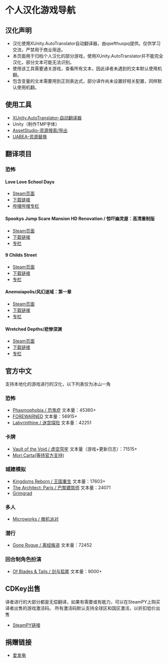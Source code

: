 # 个人汉化游戏导航
## 汉化声明
* 汉化使用XUnity.AutoTranslator自动翻译器，由qsefthuopq提供。仅供学习交流，严禁用于商业用途。
* 本页面用于归档个人汉化的部分游戏，使用XUnity.AutoTranslator并不能完全汉化，部分文本可能无法识别。
* 使用该工具需要通关游戏，查看所有文本，因此译者未遇到的文本默认使用机翻。
* 包含变量的文本需要用到正则表达式，部分译作尚未设置好相关配置，同样默认使用机翻。
## 使用工具
* [XUnity.AutoTranslator-自动翻译器](https://github.com/bbepis/XUnity.AutoTranslator)
* Unity（制作TMP字体）
* [AssetStudio-资源搜索/导出](https://github.com/Perfare/AssetStudio)
* [UABEA-资源替换](https://github.com/nesrak1/UABEA)
## 翻译项目
### 恐怖
#### Love Love School Days
* [Steam页面](https://store.steampowered.com/app/1305300/Love_Love_School_Days/)
* [下载链接](链接：https://pan.baidu.com/s/1GgV26horfw-oSEjxeyTo7A?pwd=w8qh)
* [哔哩哔哩专栏](https://www.bilibili.com/read/cv21710809)

#### Spookys Jump Scare Mansion HD Renovation / 惊吓幽灵屋：高清重制版
* [Steam页面](https://store.steampowered.com/app/577690/Spookys_Jump_Scare_Mansion_HD_Renovation/)
* [下载链接](https://pan.baidu.com/s/1EhDGwH_tezzyEGXYOEpv_A?pwd=96t1)
* [专栏](https://www.bilibili.com/read/cv23966534)

#### 9 Childs Street
* [Steam页面](https://store.steampowered.com/app/1895890/9_Childs_Street/)
* [下载链接](https://pan.baidu.com/s/1IoFNHwFzrfErpEDeWd_wUw?pwd=8zh9)
* [专栏](https://www.bilibili.com/read/cv21710809)

#### Anemoiapolis/风幻迷域：第一章
* [Steam页面](https://store.steampowered.com/app/1522960/Anemoiapolis_Chapter_1/)
* [下载链接](https://pan.baidu.com/s/1FQq3tF6TGsoLlCXLWvK4NQ?pwd=m8yw)
* [专栏](https://www.bilibili.com/read/cv22235477)

#### Wretched Depths/悲惨深渊
* [Steam页面](https://store.steampowered.com/app/2343240/Wretched_Depths/)
* [下载链接](https://pan.baidu.com/s/1Ja8-ZKZUKlDFgyWOd7CCPQ?pwd=fkt8)
* [专栏](https://www.bilibili.com/read/cv23549290)
## 官方中文
支持本地化的游戏进行的汉化，以下列表仅为冰山一角

### 恐怖
* [Phasmophobia / 恐鬼症](https://store.steampowered.com/app/739630/Phasmophobia/) 文本量：45360+
* [FOREWARNED](https://store.steampowered.com/app/1562420/FOREWARNED/) 文本量：56915+
* [Labyrinthine / 迷宫探险](https://store.steampowered.com/app/1302240/Labyrinthine/) 文本量：42251
### 卡牌
* [Vault of the Void / 虚空穹牢](https://store.steampowered.com/app/1135810/Vault_of_the_Void/) 文本量（游戏+更新日志）：71515+
* [Mori Carta(等待官方支持)](https://store.steampowered.com/app/1570830/Mori_Carta/) 
### 城建模拟
* [Kingdoms Reborn / 王国重生](https://store.steampowered.com/app/1307890/Kingdoms_Reborn/) 文本量：17603+
* [The Architect: Paris / 巴黎建筑师](https://store.steampowered.com/app/1525620/The_Architect_Paris/) 文本量：24071
* [Grimgrad](https://store.steampowered.com/app/1837340/Grimgrad/) 

### 多人
* [Microworks / 微机派对](https://store.steampowered.com/app/1233410/MicroWorks/)
### 潜行
* [Gone Rogue / 离经叛盗](https://store.steampowered.com/app/1803600/Gone_Rogue/) 文本量：72452
### 回合制角色扮演
* [Of Blades & Tails / 剑与狐尾](https://store.steampowered.com/app/1768780/Of_Blades__Tails/) 文本量：9000+

## CDKey出售
译者进行的大部分都是无偿翻译，如果有需要或有能力，可以在SteamPY上购买译者出售的游戏激活码。
所有激活码默认支持全球区和国区激活，以折扣低价出售

* [SteamPY链接](https://steampy.com/share?id=634193707742007296)


## 捐赠链接
* [爱发电](https://afdian.net/a/qser1)
